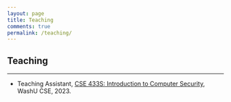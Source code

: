 ```yaml
---
layout: page
title: Teaching
comments: true
permalink: /teaching/
---
```


## Teaching
---

* Teaching Assistant, [CSE 433S: Introduction to Computer Security](https://cybersecurity.seas.wustl.edu/ning/teaching/F23cse433s/index.html), WashU CSE, 2023.

